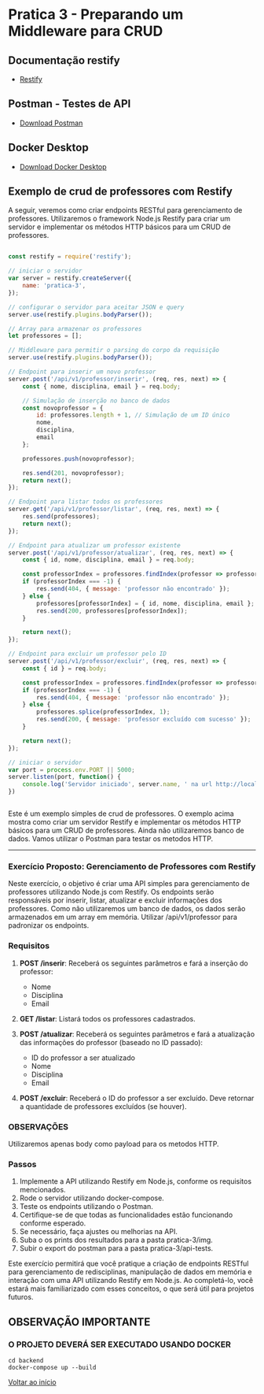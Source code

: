 # Pratica 3 - Preparando um Middleware para CRUD

## Documentação restify

- [Restify](http://restify.com/)

## Postman - Testes de API

- [Download Postman](https://www.postman.com/downloads/)

## Docker Desktop

- [Download Docker Desktop](https://www.docker.com/products/docker-desktop/)

## Exemplo de crud de professores com Restify

A seguir, veremos como criar endpoints RESTful para gerenciamento de professores. Utilizaremos o framework Node.js Restify para criar um servidor e implementar os métodos HTTP básicos para um CRUD de professores.

```javascript

const restify = require('restify');

// iniciar o servidor
var server = restify.createServer({
    name: 'pratica-3',
});

// configurar o servidor para aceitar JSON e query
server.use(restify.plugins.bodyParser());

// Array para armazenar os professores
let professores = [];

// Middleware para permitir o parsing do corpo da requisição
server.use(restify.plugins.bodyParser());

// Endpoint para inserir um novo professor
server.post('/api/v1/professor/inserir', (req, res, next) => {
    const { nome, disciplina, email } = req.body;

    // Simulação de inserção no banco de dados
    const novoprofessor = {
        id: professores.length + 1, // Simulação de um ID único
        nome,
        disciplina,
        email
    };

    professores.push(novoprofessor);

    res.send(201, novoprofessor);
    return next();
});

// Endpoint para listar todos os professores
server.get('/api/v1/professor/listar', (req, res, next) => {
    res.send(professores);
    return next();
});

// Endpoint para atualizar um professor existente
server.post('/api/v1/professor/atualizar', (req, res, next) => {
    const { id, nome, disciplina, email } = req.body;

    const professorIndex = professores.findIndex(professor => professor.id === id);
    if (professorIndex === -1) {
        res.send(404, { message: 'professor não encontrado' });
    } else {
        professores[professorIndex] = { id, nome, disciplina, email };
        res.send(200, professores[professorIndex]);
    }

    return next();
});

// Endpoint para excluir um professor pelo ID
server.post('/api/v1/professor/excluir', (req, res, next) => {
    const { id } = req.body;

    const professorIndex = professores.findIndex(professor => professor.id === id);
    if (professorIndex === -1) {
        res.send(404, { message: 'professor não encontrado' });
    } else {
        professores.splice(professorIndex, 1);
        res.send(200, { message: 'professor excluído com sucesso' });
    }

    return next();
});

// iniciar o servidor
var port = process.env.PORT || 5000;
server.listen(port, function() {
    console.log('Servidor iniciado', server.name, ' na url http://localhost:' + port);
})



```

Este é um exemplo simples de crud de professores. O exemplo acima mostra como criar um servidor Restify e implementar os métodos HTTP básicos para um CRUD de professores.
Ainda não utilizaremos banco de dados. Vamos utilizar o Postman para testar os metodos HTTP.

---

### Exercício Proposto: Gerenciamento de Professores com Restify

Neste exercício, o objetivo é criar uma API simples para gerenciamento de professores utilizando Node.js com Restify. Os endpoints serão responsáveis por inserir, listar, atualizar e excluir informações dos professores. Como não utilizaremos um banco de dados, os dados serão armazenados em um array em memória. Utilizar /api/v1/professor para padronizar os endpoints.

### Requisitos

1. **POST /inserir**: Receberá os seguintes parâmetros e fará a inserção do professor:
   - Nome
   - Disciplina
   - Email

2. **GET /listar**: Listará todos os professores cadastrados.

3. **POST /atualizar**: Receberá os seguintes parâmetros e fará a atualização das informações do professor (baseado no ID passado):
   - ID do professor a ser atualizado
   - Nome
   - Disciplina
   - Email

4. **POST /excluir**: Receberá o ID do professor a ser excluído. Deve retornar a quantidade de professores excluídos (se houver).

### OBSERVAÇÕES

Utilizaremos apenas body como payload para os metodos HTTP.

### Passos

1. Implemente a API utilizando Restify em Node.js, conforme os requisitos mencionados.
2. Rode o servidor utilizando docker-compose.
3. Teste os endpoints utilizando o Postman.
4. Certifique-se de que todas as funcionalidades estão funcionando conforme esperado.
5. Se necessário, faça ajustes ou melhorias na API.
6. Suba o os prints dos resultados para a pasta pratica-3/img.
7. Subir o export do postman para a pasta pratica-3/api-tests.

Este exercício permitirá que você pratique a criação de endpoints RESTful para gerenciamento de redisciplinas, manipulação de dados em memória e interação com uma API utilizando Restify em Node.js. Ao completá-lo, você estará mais familiarizado com esses conceitos, o que será útil para projetos futuros.

## OBSERVAÇÃO IMPORTANTE

### O PROJETO DEVERÁ SER EXECUTADO USANDO DOCKER

```shell
cd backend
docker-compose up --build
```

[Voltar ao início](../../README.md)
